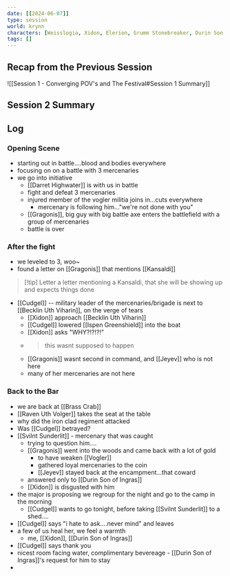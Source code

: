 ```yaml
---
date: [[2024-06-07]]
type: session
world: krynn
characters: [Weisslogia, Xidon, Elerion, Grumm Stonebreaker, Durin Son of Ingras]
tags: []
---
```


## Recap from the Previous Session
![[Session 1 - Converging POV's and The Festival#Session 1 Summary]]

## Session 2 Summary

## Log

### Opening Scene

- starting out in battle....blood and bodies everywhere
- focusing on on a battle with 3 mercenaries
- we go into initiative
	- [[Darret Highwater]] is with us in battle
	- fight and defeat 3 mercenaries
	- injured member of the vogler militia joins in...cuts everywhere
		- mercenary is following him..."we're not done with you"
	- [[Gragonis]], big guy with big battle axe enters the battlefield with a group of mercenaries
	- battle is over

### After the fight
- we leveled to 3, woo~
- found a letter on [[Gragonis]] that mentions [[Kansaldi]]
>[!tip] Letter
>a letter mentioning a Kansaldi, that she will be showing up and expects things done


- [[Cudgel]] -- military leader of the mercenaries/brigade is next to [[Becklin Uth Viharin]], on the verge of tears
	- [[Xidon]] approach [[Becklin Uth Viharin]]
	- [[Cudgel]] lowered [[Ispen Greenshield]] into the boat
	- [[Xidon]] asks "WHY?!?!?!"
	- > this wasnt supposed to happen
	- [[Gragonis]] wasnt second in command, and [[Jeyev]] who is not here
	- many of her mercenaries are not here

### Back to the Bar
- we are back at [[Brass Crab]]
- [[Raven Uth Volger]] takes the seat at the table
- why did the iron clad regiment attacked
- Was [[Cudgel]] betrayed?
- [[Svilnt Sunderlit]] - mercenary that was caught
	- trying to question him....
	- [[Gragonis]] went into the woods and came back with a lot of gold
		- to have weaken [[Vogler]]
		- gathered loyal mercenaries to the coin
		- [[Jeyev]] stayed back at the encampment...that coward
	- answered only to [[Durin Son of Ingras]]
	- [[Xidon]] is disgusted with him
- the major is proposing we regroup for the night and go to the camp in the morning
	- [[Cudgel]] wants to go tonight, before taking [[Svilnt Sunderlit]] to a shed....
- [[Cudgel]] says "i hate to ask....never mind" and leaves
- a few of us heal her, we feel a warmth
	- me, [[Xidon]], [[Durin Son of Ingras]]
- [[Cudgel]] says thank you
- nicest room facing water, complimentary bevereage - [[Durin Son of Ingras]]'s request for him to stay
- 

